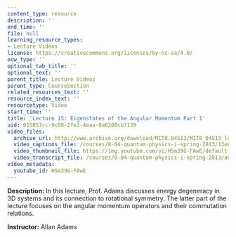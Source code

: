 ```yaml
---
content_type: resource
description: ''
end_time: ''
file: null
learning_resource_types:
- Lecture Videos
license: https://creativecommons.org/licenses/by-nc-sa/4.0/
ocw_type: ''
optional_tab_title: ''
optional_text: ''
parent_title: Lecture Videos
parent_type: CourseSection
related_resources_text: ''
resource_index_text: ''
resourcetype: Video
start_time: ''
title: 'Lecture 15: Eigenstates of the Angular Momentum Part 1'
uid: 015857cc-9c08-2fe2-4eaa-0a6308cb7139
video_files:
  archive_url: http://www.archive.org/download/MIT8.04S13/MIT8_04S13_lec15_300k.mp4
  video_captions_file: /courses/8-04-quantum-physics-i-spring-2013/13e6553f28415478a34c50cbcb5cb897_H5m39G-FAwE.vtt
  video_thumbnail_file: https://img.youtube.com/vi/H5m39G-FAwE/default.jpg
  video_transcript_file: /courses/8-04-quantum-physics-i-spring-2013/a04c0e9c095c86b39b20beb4875e3018_H5m39G-FAwE.pdf
video_metadata:
  youtube_id: H5m39G-FAwE
---
```


**Description:** In this lecture, Prof. Adams discusses energy degeneracy in 3D systems and its connection to rotational symmetry. The latter part of the lecture focuses on the angular momentum operators and their commutation relations.

**Instructor:** Allan Adams

